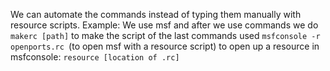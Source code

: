 We can automate the commands instead of typing them manually with resource scripts. Example:
We use msf and after we use commands we do `makerc [path]` to make the script of the last commands used
`msfconsole -r openports.rc `(to open msf with a resource script)
to open up a resource in msfconsole:
`resource [location of .rc]`